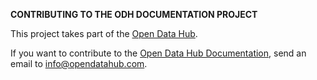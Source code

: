 <!--
SPDX-FileCopyrightText: NOI Techpark <digital@noi.bz.it>

SPDX-License-Identifier: CC0-1.0
-->

**CONTRIBUTING TO THE ODH DOCUMENTATION PROJECT**

This project takes part of the [Open Data Hub](http://opendatahub.com/).

If you want to contribute to the [Open Data Hub
Documentation](http://opendatahub.readthedocs.io/en/latest/index.html), 
send an email to info@opendatahub.com.
